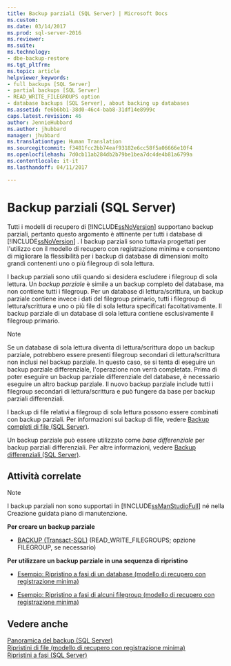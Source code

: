 ```yaml
---
title: Backup parziali (SQL Server) | Microsoft Docs
ms.custom: 
ms.date: 03/14/2017
ms.prod: sql-server-2016
ms.reviewer: 
ms.suite: 
ms.technology:
- dbe-backup-restore
ms.tgt_pltfrm: 
ms.topic: article
helpviewer_keywords:
- full backups [SQL Server]
- partial backups [SQL Server]
- READ_WRITE_FILEGROUPS option
- database backups [SQL Server], about backing up databases
ms.assetid: fe6b6bb1-38d0-46c4-bab8-31df14e8999c
caps.latest.revision: 46
author: JennieHubbard
ms.author: jhubbard
manager: jhubbard
ms.translationtype: Human Translation
ms.sourcegitcommit: f3481fcc2bb74eaf93182e6cc58f5a06666e10f4
ms.openlocfilehash: 7d0cb11ab284db2b79be1bea7dc4de4b81a6799a
ms.contentlocale: it-it
ms.lasthandoff: 04/11/2017

---
```

# <a name="partial-backups-sql-server"></a>Backup parziali (SQL Server)
  Tutti i modelli di recupero di [!INCLUDE[ssNoVersion](../../includes/ssnoversion-md.md)] supportano backup parziali, pertanto questo argomento è attinente per tutti i database di [!INCLUDE[ssNoVersion](../../includes/ssnoversion-md.md)] . I backup parziali sono tuttavia progettati per l'utilizzo con il modello di recupero con registrazione minima e consentono di migliorare la flessibilità per i backup di database di dimensioni molto grandi contenenti uno o più filegroup di sola lettura.  
  
 I backup parziali sono utili quando si desidera escludere i filegroup di sola lettura. Un *backup parziale* è simile a un backup completo del database, ma non contiene tutti i filegroup. Per un database di lettura/scrittura, un backup parziale contiene invece i dati del filegroup primario, tutti i filegroup di lettura/scrittura e uno o più file di sola lettura specificati facoltativamente. Il backup parziale di un database di sola lettura contiene esclusivamente il filegroup primario.  
  
> [!NOTE]  
>  Se un database di sola lettura diventa di lettura/scrittura dopo un backup parziale, potrebbero essere presenti filegroup secondari di lettura/scrittura non inclusi nel backup parziale. In questo caso, se si tenta di eseguire un backup parziale differenziale, l'operazione non verrà completata. Prima di poter eseguire un backup parziale differenziale del database, è necessario eseguire un altro backup parziale. Il nuovo backup parziale include tutti i filegroup secondari di lettura/scrittura e può fungere da base per backup parziali differenziali.  
  
 I backup di file relativi a filegroup di sola lettura possono essere combinati con backup parziali. Per informazioni sui backup di file, vedere [Backup completi di file &#40;SQL Server&#41;](../../relational-databases/backup-restore/full-file-backups-sql-server.md).  
  
 Un backup parziale può essere utilizzato come *base differenziale* per backup parziali differenziali. Per altre informazioni, vedere [Backup differenziali &#40;SQL Server&#41;](../../relational-databases/backup-restore/differential-backups-sql-server.md).  
  
##  <a name="RelatedTasks"></a> Attività correlate  
  
> [!NOTE]  
>  I backup parziali non sono supportati in [!INCLUDE[ssManStudioFull](../../includes/ssmanstudiofull-md.md)] né nella Creazione guidata piano di manutenzione.  
  
 **Per creare un backup parziale**  
  
-   [BACKUP &#40;Transact-SQL&#41;](../../t-sql/statements/backup-transact-sql.md) (READ_WRITE_FILEGROUPS; opzione FILEGROUP, se necessario)  
  
 **Per utilizzare un backup parziale in una sequenza di ripristino**  
  
-   [Esempio: Ripristino a fasi di un database &#40;modello di recupero con registrazione minima&#41;](../../relational-databases/backup-restore/example-piecemeal-restore-of-database-simple-recovery-model.md)  
  
-   [Esempio: Ripristino a fasi di alcuni filegroup &#40;modello di recupero con registrazione minima&#41;](../../relational-databases/backup-restore/example-piecemeal-restore-of-only-some-filegroups-simple-recovery-model.md)  
  
## <a name="see-also"></a>Vedere anche  
 [Panoramica del backup &#40;SQL Server&#41;](../../relational-databases/backup-restore/backup-overview-sql-server.md)   
 [Ripristini di file &#40;modello di recupero con registrazione minima&#41;](../../relational-databases/backup-restore/file-restores-simple-recovery-model.md)   
 [Ripristini a fasi &#40;SQL Server&#41;](../../relational-databases/backup-restore/piecemeal-restores-sql-server.md)  
  
  
